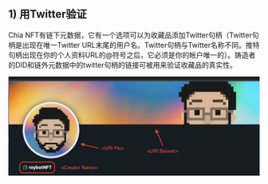 ## 1) 用Twitter验证

Chia NFT有链下元数据，它有一个选项可以为收藏品添加Twitter句柄（Twitter句柄是出现在唯一Twitter URL末尾的用户名。Twitter句柄与Twitter名称不同。推特句柄出现在你的个人资料URL的@符号之后，它必须是你的帐户唯一的）。铸造者的DID和链外元数据中的twitter句柄的链接可被用来验证收藏品的真实性。

![Update](URI-Pic-and-Banner.jpg)